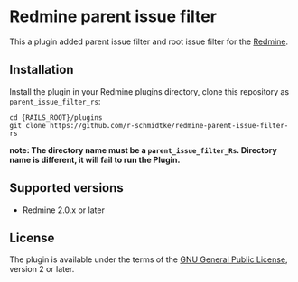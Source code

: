Redmine parent issue filter
===========================

This a plugin added parent issue filter and root issue filter for the [Redmine](http://www.redmine.org).

Installation
------------

Install the plugin in your Redmine plugins directory, clone this repository as `parent_issue_filter_rs`:

    cd {RAILS_ROOT}/plugins
    git clone https://github.com/r-schmidtke/redmine-parent-issue-filter-rs

**note: The directory name must be a `parent_issue_filter_Rs`. Directory name is different, it will fail to run the Plugin.**

Supported versions
------------------

* Redmine 2.0.x or later

License
-------

The plugin is available under the terms of the [GNU General Public License](http://www.gnu.org/licenses/gpl-2.0.html), version 2 or later.

